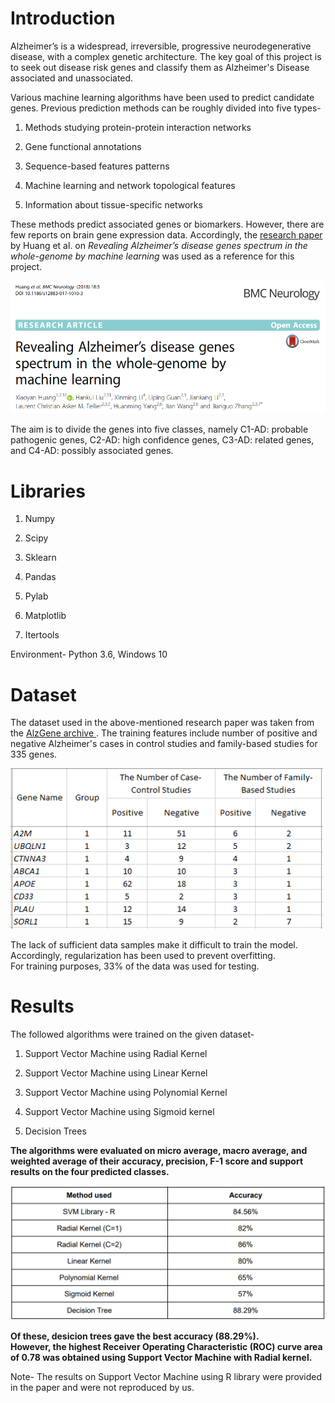 # Introduction
Alzheimer’s is a widespread, irreversible, progressive neurodegenerative disease, with a complex genetic architecture. The key goal of this project is to seek out disease risk genes and classify them as Alzheimer's Disease associated and unassociated.

Various machine learning algorithms have been used to predict candidate genes. Previous prediction methods can be roughly divided into five types-

1. Methods studying protein-protein interaction networks

2. Gene functional annotations

3. Sequence-based features patterns

4. Machine learning and network topological features

5. Information about tissue-specific networks

These methods predict associated genes or biomarkers. However, there are few reports on brain gene expression data. Accordingly, the <a href = "https://bmcneurol.biomedcentral.com/articles/10.1186/s12883-017-1010-3">research paper</a> by Huang et al. on *Revealing Alzheimer’s disease genes spectrum in the whole-genome by machine learning* was used as a reference for this project.

<img src = "https://github.com/isha-git/Alzheimers-Disease/blob/master/Images/ResearchPaper.PNG" width = "800">

The aim is to divide the genes into five classes, namely C1-AD: probable pathogenic genes, C2-AD: high confidence genes, C3-AD: related genes, and C4-AD: possibly associated genes.

# Libraries
1. Numpy

2. Scipy <br>
3. Sklearn <br>
4. Pandas <br>
5. Pylab <br>
6. Matplotlib <br>
7. Itertools <br>

Environment- Python 3.6, Windows 10

# Dataset
The dataset used in the above-mentioned research paper was taken from the <a href = "http://www.alzgene.org/"> AlzGene archive </a>. The training features include number of positive and negative Alzheimer's cases in control studies and family-based studies for 335 genes.

<img src = "https://github.com/isha-git/Alzheimers-Disease/blob/master/Images/DatasetScreenshot.PNG" width = "500">

The lack of sufficient data samples make it difficult to train the model. Accordingly, regularization has been used to prevent overfitting. <br>
For training purposes, 33% of the data was used for testing.

# Results
The followed algorithms were trained on the given dataset-

1. Support Vector Machine using Radial Kernel

2. Support Vector Machine using Linear Kernel

3. Support Vector Machine using Polynomial Kernel

4. Support Vector Machine using Sigmoid kernel

5. Decision Trees

**The algorithms were evaluated on micro average, macro average, and weighted average of their accuracy, precision, F-1 score and support results on the four predicted classes.**

<img src = "https://github.com/isha-git/Alzheimers-Disease/blob/master/Images/Results.PNG" width = "600">

**Of these, desicion trees gave the best accuracy (88.29%). <br>
However, the highest Receiver Operating Characteristic (ROC) curve area of 0.78 was obtained using Support Vector Machine with Radial kernel.**

Note- The results on Support Vector Machine using R library were provided in the paper and were not reproduced by us.

<!--# Team Members
The project was developed with <a href = "https://github.com/jagriti04">Jagriti</a> and <a href="https://github.com/shripriyamaheshwari">Shripriya Maheshwari</a> for the Machine Learning course (CS314b) at the Indian Instiute of Information Technology, Design and Manufacturing, Jabalpur, India.>
